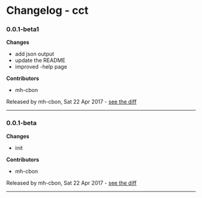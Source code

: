 # Changelog - cct

### 0.0.1-beta1

__Changes__

- add json output
- update the README
- improved -help page

__Contributors__

- mh-cbon

Released by mh-cbon, Sat 22 Apr 2017 -
[see the diff](https://github.com/mh-cbon/cct/compare/0.0.1-beta...0.0.1-beta1#diff)
______________

### 0.0.1-beta

__Changes__

- init

__Contributors__

- mh-cbon

Released by mh-cbon, Sat 22 Apr 2017 -
[see the diff](https://github.com/mh-cbon/cct/compare/884f3698ab170a3272f028ff962628d438d9fdc3...0.0.1-beta#diff)
______________


